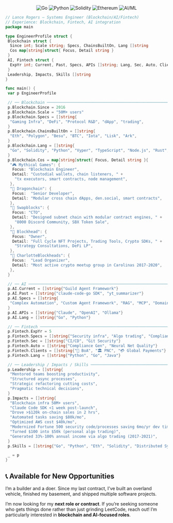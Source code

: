 <!-- ─────────────────────────────── BADGES ROW ────────────────────────────── -->
<p align="center">
  <img src="https://img.shields.io/badge/Go-00ADD8?style=flat&logo=go&logoColor=white" alt="Go">
  <img src="https://img.shields.io/badge/Python-3670A0?style=flat&logo=python&logoColor=ffdd54" alt="Python">
  <img src="https://img.shields.io/badge/Solidity-363636?style=flat&logo=solidity&logoColor=white" alt="Solidity">
  <img src="https://img.shields.io/badge/Ethereum-3C3C3D?style=flat&logo=ethereum&logoColor=white" alt="Ethereum">

  <img src="https://img.shields.io/badge/AI%2FML-00A67E?style=flat&logo=openai&logoColor=white" alt="AI/ML">

</p>

```go
// Lance Rogers – Systems Engineer (Blockchain/AI/Fintech)
// Experience: Blockchain, Fintech, AI integration
package main

type EngineerProfile struct {
 Blockchain struct {
  Since int; Scale string; Specs, ChainsBuiltOn, Lang []string
  Cos map[string]struct{ Focus, Detail string }
 }
 AI, Fintech struct {
  ExpYr int; Current, Past, Specs, APIs []string; Lang, Sec, Auto, Clients []string
 }
 Leadership, Impacts, Skills []string
}

func main() {
 var p EngineerProfile

 // ── Blockchain ───────────────────────────────────────────────────────────────
 p.Blockchain.Since = 2016
 p.Blockchain.Scale = "50M+ users"
 p.Blockchain.Specs = []string{
  "Gaming Infra", "DeFi", "Protocol R&D", "dApp", "trading",
 }
 p.Blockchain.ChainsBuiltOn = []string{
  "Eth", "Polygon", "Besu", "BTC", "Iota", "Lisk", "Ark",
 }
 p.Blockchain.Lang = []string{
  "Go", "Solidity", "Python", "Vyper", "TypeScript", "Node.js", "Rust",
 }
 p.Blockchain.Cos = map[string]struct{ Focus, Detail string }{
  "🎮 Mythical Games": {
   Focus: "Blockchain Engineer",
   Detail: "Custodial wallets, chain listeners, " +
    "tx executors, smart contracts, node management",
  },
  "🐉 Dragonchain": {
   Focus:  "Senior Developer",
   Detail: "Modular cross chain dApps, den.social, smart contracts",
  },
  "🔄 Swapblocks": {
   Focus: "CTO",
   Detail: "Designed subnet chain with modular contract engines, " +
    "8000 Discord Community, SBX Token Sale",
  },
  "🗿 Blockhead": {
   Focus: "Owner",
   Detail: "Full Cycle NFT Projects, Trading Tools, Crypto SDKs, " +
    "Strategy Consultations, DeFi LP",
  },
  "🗿 CharlotteBlockheads": {
   Focus:  "Lead Organizer",
   Detail: "Most active crypto meetup group in Carolinas 2017-2020",
  },
 }

 // ── AI ───────────────────────────────────────────────────────────────────────
 p.AI.Current = []string{"Guild Agent Framework"}
 p.AI.Past = []string{"claude-code-go SDK", "yt_summarizer"}
 p.AI.Specs = []string{
  "Complex Automation", "Custom Agent Framework", "RAG", "MCP", "Domain Expert Agents",
 }
 p.AI.APIs = []string{"Claude", "OpenAI", "Ollama"}
 p.AI.Lang = []string{"Go", "Python"}

 // ── Fintech ──────────────────────────────────────────────────────────────────
 p.Fintech.ExpYr = 5
 p.Fintech.Specs = []string{"Security infra", "Algo trading", "Compliance"}
 p.Fintech.Sec = []string{"CI/CD", "Git Security"}
 p.Fintech.Auto = []string{"Compliance Gen", "Neural Net Quality"}
 p.Fintech.Clients = []string{"🏦 BoA", "🏛️ PNC", "💳 Global Payments"}
 p.Fintech.Lang = []string{"Python", "Go", "Java"}

 // ── Leadership / Impacts / Skills ───────────────────────────────────────────
 p.Leadership = []string{
  "Mentored teams boosting productivity",
  "Structured async processes",
  "Strategic refactoring cutting costs",
  "Pragmatic technical decisions",
 }
 p.Impacts = []string{
  "Blockchain infra 50M+ users",
  "Claude Code SDK <1 week post-launch",
  "Drove >$120k on-chain sales in 2 hrs",
  "Automated tasks saving $80k/mo",
  "Optimized AWS cost $40k/mo",
  "Modernized Fortune 500 security code/processes saving 6mo/yr dev time",
  "Turned $100 into $50k (personal algo trading)",
  "Generated 33%-100% annual income via algo trading (2017-2021)",
 }
 p.Skills = []string{"Go", "Python", "Eth", "Solidity", "Distributed Sys", "AI/ML"}

 _ = p
}
```

## 📞 Available for New Opportunities

I’m a builder and a doer. Since my last contract, I’ve built an overland vehicle, finished my basement, and shipped multiple software projects.

I’m now looking for my **next role or contract**. If you’re seeking someone who gets things done rather than just grinding LeetCode, reach out! I’m particularly interested in **blockchain and AI-focused roles**.

<!-- - 💼 [blockhead.consulting](https://blockhead.consulting) -->
